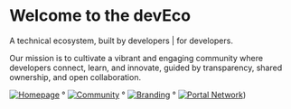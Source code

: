 # Welcome to the devEco

A technical ecosystem, built by developers | for developers.

Our mission is to cultivate a vibrant and engaging community where developers connect, learn, and innovate, guided by transparency, shared ownership, and open collaboration.

[![Homepage](https://img.shields.io/badge/Homepage-thedeveco.com-green)](https://thedeveco.com) ° [![Community](https://img.shields.io/badge/Community-discord.gg/deveco-darkblue)](https://discord.gg/deveco) ° [![Branding](https://img.shields.io/badge/Branding-/thedeveco/branding-blue)](https://github.com/thedeveco/branding) ° [![Portal Network](https://img.shields.io/badge/PortalNetwork-/thedevEco/PortalNetwork-purple)](https://github.com/thedeveco/PortalNetwork))
